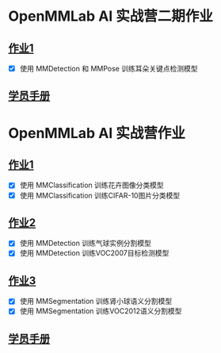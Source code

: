 # OpenMMLab AI 实战营二期作业
## [作业1](https://github.com/open-mmlab/OpenMMLabCamp/issues/95)
- [x] 使用 MMDetection 和 MMPose 训练耳朵关键点检测模型

## [学员手册](https://aicarrier.feishu.cn/docx/QUxadeWW2op8UGxLfaOc1TtanQb)

# OpenMMLab AI 实战营作业

## [作业1](https://github.com/open-mmlab/OpenMMLabCamp/issues/7)
- [x] 使用 MMClassification 训练花卉图像分类模型
- [x] 使用 MMClassification 训练CIFAR-10图片分类模型

## [作业2](https://github.com/open-mmlab/OpenMMLabCamp/issues/30)
- [x] 使用 MMDetection 训练气球实例分割模型
- [x] 使用 MMDetection 训练VOC2007目标检测模型

## [作业3](https://github.com/open-mmlab/OpenMMLabCamp/issues/51)
- [x] 使用 MMSegmentation 训练肾小球语义分割模型
- [x] 使用 MMSegmentation 训练VOC2012语义分割模型

## [学员手册](https://aicarrier.feishu.cn/docx/QMRzd0NoxokuKvxNfS3car1EnHh)